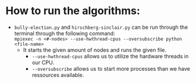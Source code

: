 # How to run the algorithms:
- `bully-election.py` and `hirschberg-sinclair.py` can be run through the terminal through the following command:<br>
`mpiexec -n <#-nodes> --use-hwthread-cpus --oversubscribe python <file-name>`
  - It starts the given amount of nodes and runs the given file. 
    - `--use-hwthread-cpus` allows us to utilize the hardware threads in our CPU.
    - `--oversubscribe` allows us to start more processes than we have ressources available.